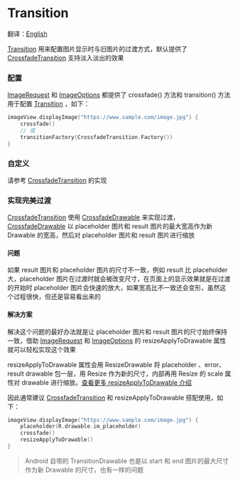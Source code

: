 # Transition

翻译：[English](transition.md)

[Transition] 用来配置图片显示时与旧图片的过渡方式，默认提供了 [CrossfadeTransition] 支持淡入淡出的效果

### 配置

[ImageRequest] 和 [ImageOptions] 都提供了 crossfade() 方法和 transition() 方法用于配置 [Transition]
，如下：

```kotlin
imageView.displayImage("https://www.sample.com/image.jpg") {
    crossfade()
    // 或
    transitionFactory(CrossfadeTransition.Factory())
}
```

### 自定义

请参考 [CrossfadeTransition] 的实现

### 实现完美过渡

[CrossfadeTransition] 使用 [CrossfadeDrawable] 来实现过渡，[CrossfadeDrawable] 以 placeholder 图片和
result
图片的最大宽高作为新 Drawable 的宽高，然后对 placeholder 图片和 result 图片进行缩放

#### 问题

如果 result 图片和 placeholder 图片的尺寸不一致，例如 result 比 placeholder 大，placeholder
图片在过渡时就会被改变尺寸，在页面上的显示效果就是在过渡的开始时 placeholder
图片会快速的放大，如果宽高比不一致还会变形，虽然这个过程很快，但还是容易看出来的

#### 解决方案

解决这个问题的最好办法就是让 placeholder 图片和 result 图片的尺寸始终保持一致，借助 [ImageRequest]
和 [ImageOptions] 的
resizeApplyToDrawable 属性就可以轻松实现这个效果

resizeApplyToDrawable 属性会用 ResizeDrawable 将 placeholder 、error、result drawable 包一层，用 Resize
作为新的尺寸，内部再用 Resize 的 scale 属性对 drawable
进行缩放。[查看更多 resizeApplyToDrawable 介绍][resize]

因此通常建议 [CrossfadeTransition] 和 resizeApplyToDrawable 搭配使用，如下：

```kotlin
imageView.displayImage("https://www.sample.com/image.jpg") {
    placeholder(R.drawable.im_placeholder)
    crossfade()
    resizeApplyToDrawable()
}
```

> Android 自带的 TransitionDrawable 也是以 start 和 end 图片的最大尺寸作为新 Drawable 的尺寸，也有一样的问题

[Transition]: ../../sketch-core/src/commonMain/kotlin/com/github/panpf/sketch/transition/Transition.kt

[CrossfadeTransition]: ../../sketch-core/src/commonMain/kotlin/com/github/panpf/sketch/transition/CrossfadeTransition.kt

[ImageRequest]: ../../sketch-core/src/commonMain/kotlin/com/github/panpf/sketch/request/ImageRequest.kt

[ImageOptions]: ../../sketch-core/src/commonMain/kotlin/com/github/panpf/sketch/request/ImageOptions.kt

[CrossfadeDrawable]: ../../sketch-core/src/commonMain/kotlin/com/github/panpf/sketch/drawable/internal/CrossfadeDrawable.kt

[resize]: resize.md